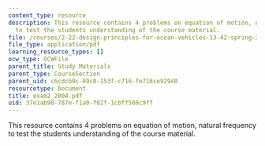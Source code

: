 ```yaml
---
content_type: resource
description: This resource contains 4 problems on equation of motion, natural frequency
  to test the students understanding of the course material.
file: /courses/2-22-design-principles-for-ocean-vehicles-13-42-spring-2005/37e1ab98787ef1a0f02f1cbff508c9ff_exam2_2004.pdf
file_type: application/pdf
learning_resource_types: []
ocw_type: OCWFile
parent_title: Study Materials
parent_type: CourseSection
parent_uid: c6cdcb0c-09c0-153f-c716-fe716ce92940
resourcetype: Document
title: exam2_2004.pdf
uid: 37e1ab98-787e-f1a0-f02f-1cbff508c9ff
---
```

This resource contains 4 problems on equation of motion, natural frequency to test the students understanding of the course material.

